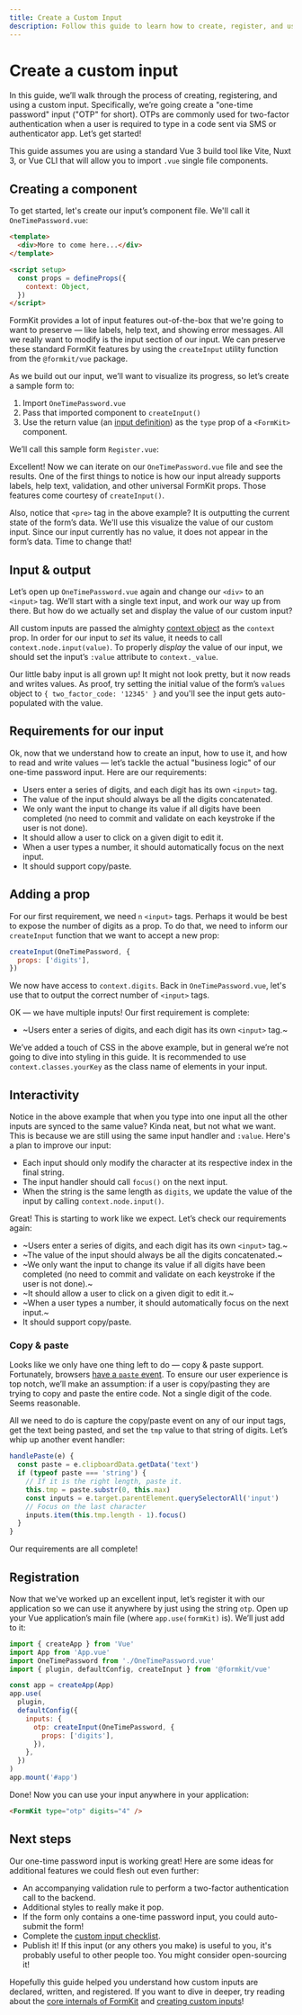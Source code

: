```yaml
---
title: Create a Custom Input
description: Follow this guide to learn how to create, register, and use a custom FormKit input in your project.
---
```


# Create a custom input

In this guide, we’ll walk through the process of creating, registering, and using a custom input. Specifically, we’re going create a "one-time password" input ("OTP" for short). OTPs are commonly used for two-factor authentication when a user is required to type in a code sent via SMS or authenticator app. Let’s get started!

<callout type="tip" label="SFC Build tool">
This guide assumes you are using a standard Vue 3 build tool like Vite, Nuxt 3, or Vue CLI that will allow you to import <code>.vue</code> single file components.
</callout>

## Creating a component

To get started, let's create our input’s component file. We'll call it `OneTimePassword.vue`:

```html
<template>
  <div>More to come here...</div>
</template>

<script setup>
  const props = defineProps({
    context: Object,
  })
</script>
```

FormKit provides a lot of input features out-of-the-box that we're going to want to preserve — like labels, help text, and showing error messages. All we really want to modify is the input section of our input. We can preserve these standard FormKit features by using the `createInput` utility function from the `@formkit/vue` package.

As we build out our input, we’ll want to visualize its progress, so let’s create a sample form to:

1. Import `OneTimePassword.vue`
2. Pass that imported component to `createInput()`
3. Use the return value (an [input definition](/advanced/custom-inputs#input-definition)) as the `type` prop of a `<FormKit>` component.

We’ll call this sample form `Register.vue`:

<example
  name="One-time password - register"
  :file="[
    '/_content/examples/otp-register/Register.vue',
    '/_content/examples/otp-register/OneTimePassword.vue',
  ]">
</example>

Excellent! Now we can iterate on our `OneTimePassword.vue` file and see the results. One of the first things to notice is how our input already supports labels, help text, validation, and other universal FormKit props. Those features come courtesy of `createInput()`.

Also, notice that `<pre>` tag in the above example? It is outputting the current state of the form’s data. We'll use this visualize the value of our custom input. Since our input currently has no value, it does not appear in the form’s data. Time to change that!

## Input & output

Let’s open up `OneTimePassword.vue` again and change our `<div>` to an `<input>` tag. We’ll start with a single text input, and work our way up from there. But how do we actually set and display the value of our custom input?

All custom inputs are passed the almighty [context object](/advanced/context) as the `context` prop. In order for our input to _set_ its value, it needs to call `context.node.input(value)`. To properly _display_ the value of our input, we should set the input’s `:value` attribute to `context._value`.

<example
  name="One-time password - first value"
  init-file-tab="OneTimePassword.vue"
  :file="[
    '/_content/examples/otp-first-value/Register.vue',
    '/_content/examples/otp-first-value/OneTimePassword.vue',
  ]">
</example>

Our little baby input is all grown up! It might not look pretty, but it now reads and writes values. As proof, try setting the initial value of the form’s `values` object to `{ two_factor_code: '12345' }` and you'll see the input gets auto-populated with the value.

## Requirements for our input

Ok, now that we understand how to create an input, how to use it, and how to read and write values — let’s tackle the actual "business logic" of our one-time password input. Here are our requirements:

- Users enter a series of digits, and each digit has its own `<input>` tag.
- The value of the input should always be all the digits concatenated.
- We only want the input to change its value if all digits have been completed (no need to commit and validate on each keystroke if the user is not done).
- It should allow a user to click on a given digit to edit it.
- When a user types a number, it should automatically focus on the next input.
- It should support copy/paste.

## Adding a prop

For our first requirement, we need `n` `<input>` tags. Perhaps it would be best to expose the number of digits as a prop. To do that, we need to inform our `createInput` function that we want to accept a new prop:

```js
createInput(OneTimePassword, {
  props: ['digits'],
})
```

We now have access to `context.digits`. Back in `OneTimePassword.vue`, let's use that to output the correct number of `<input>` tags.

<example
  name="One-time password - input tags"
  init-file-tab="OneTimePassword.vue"
  :file="[
    '/_content/examples/otp-tags/Register.vue',
    '/_content/examples/otp-tags/OneTimePassword.vue',
  ]">
</example>

OK — we have multiple inputs! Our first requirement is complete:

- ~Users enter a series of digits, and each digit has its own `<input>` tag.~

<callout type="tip" label="Styling">
We’ve added a touch of CSS in the above example, but in general we’re not going to dive into styling in this guide. It is recommended to use <code>context.classes.yourKey</code> as the class name of elements in your input.
</callout>

## Interactivity

Notice in the above example that when you type into one input all the other inputs are synced to the same value? Kinda neat, but not what we want. This is because we are still using the same input handler and `:value`. Here's a plan to improve our input:

- Each input should only modify the character at its respective index in the final string.
- The input handler should call `focus()` on the next input.
- When the string is the same length as `digits`, we update the value of the input by calling `context.node.input()`.

<example
  name="One-time password - input handlers"
  init-file-tab="OneTimePassword.vue"
  :file="[
    '/_content/examples/otp-handlers/Register.vue',
    '/_content/examples/otp-handlers/OneTimePassword.vue',
  ]"></example>

Great! This is starting to work like we expect. Let’s check our requirements again:

- ~Users enter a series of digits, and each digit has its own `<input>` tag.~
- ~The value of the input should always be all the digits concatenated.~
- ~We only want the input to change its value if all digits have been completed (no need to commit and validate on each keystroke if the user is not done).~
- ~It should allow a user to click on a given digit to edit it.~
- ~When a user types a number, it should automatically focus on the next input.~
- It should support copy/paste.

### Copy & paste

Looks like we only have one thing left to do — copy & paste support. Fortunately, browsers [have a `paste` event](https://developer.mozilla.org/en-US/docs/Web/API/Element/paste_event). To ensure our user experience is top notch, we’ll make an assumption: if a user is copy/pasting they are trying to copy and paste the entire code. Not a single digit of the code. Seems reasonable.

All we need to do is capture the copy/paste event on any of our input tags, get the text being pasted, and set the `tmp` value to that string of digits. Let’s whip up another event handler:

```js
handlePaste(e) {
  const paste = e.clipboardData.getData('text')
  if (typeof paste === 'string') {
    // If it is the right length, paste it.
    this.tmp = paste.substr(0, this.max)
    const inputs = e.target.parentElement.querySelectorAll('input')
    // Focus on the last character
    inputs.item(this.tmp.length - 1).focus()
  }
}
```

<example
  name="One-time password - copy paste"
  init-file-tab="OneTimePassword.vue"
  :file="[
    '/_content/examples/otp-copy-paste/Register.vue',
    '/_content/examples/otp-copy-paste/OneTimePassword.vue',
  ]">
</example>

Our requirements are all complete!

## Registration

Now that we've worked up an excellent input, let’s register it with our application so we can use it anywhere by just using the string `otp`. Open up your Vue application’s main file (where `app.use(formKit)` is). We’ll just add to it:

```js
import { createApp } from 'Vue'
import App from 'App.vue'
import OneTimePassword from './OneTimePassword.vue'
import { plugin, defaultConfig, createInput } from '@formkit/vue'

const app = createApp(App)
app.use(
  plugin,
  defaultConfig({
    inputs: {
      otp: createInput(OneTimePassword, {
        props: ['digits'],
      }),
    },
  })
)
app.mount('#app')
```

Done! Now you can use your input anywhere in your application:

```html
<FormKit type="otp" digits="4" />
```

## Next steps

Our one-time password input is working great! Here are some ideas for additional features we could flesh out even further:

- An accompanying validation rule to perform a two-factor authentication call to the backend.
- Additional styles to really make it pop.
- If the form only contains a one-time password input, you could auto-submit the form!
- Complete the [custom input checklist](/advanced/custom-inputs#input-checklist).
- Publish it! If this input (or any others you make) is useful to you, it's probably useful to other people too. You might consider open-sourcing it!

Hopefully this guide helped you understand how custom inputs are declared, written, and registered. If you want to dive in deeper, try reading about the [core internals of FormKit](/advanced/core) and [creating custom inputs](/advanced/custom-inputs)!

<cta label="Want more? Start by reading about FormKit core." button="Dig deeper" href="/advanced/core"></cta>

